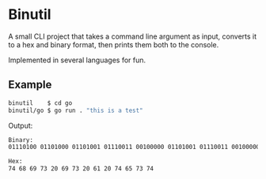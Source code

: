 # Binutil

A small CLI project that takes a command line argument as input, converts it
to a hex and binary format, then prints them both to the console. 

Implemented in several languages for fun.

## Example

```bash
binutil    $ cd go
binutil/go $ go run . "this is a test"
```
Output:

```bash
Binary:
01110100 01101000 01101001 01110011 00100000 01101001 01110011 00100000 01100001 00100000 01110100 01100101 01110011 01110100 

Hex:
74 68 69 73 20 69 73 20 61 20 74 65 73 74 
```

